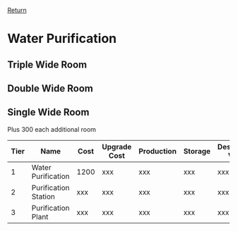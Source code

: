 [Return](../README.md)

Water Purification
===========

## Triple Wide Room

## Double Wide Room

## Single Wide Room

Plus 300 each additional room

Tier | Name | Cost | Upgrade Cost | Production | Storage | Destruction Value
------|------|------|------|------|------|------
1 | Water Purification | 1200 | xxx | xxx | xxx | xxx
2 | Purification Station | xxx | xxx | xxx | xxx | xxx
3 | Purification Plant | xxx | xxx | xxx | xxx | xxx
